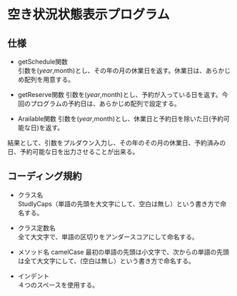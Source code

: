 # 空き状況状態表示プログラム  

## 仕様  
- getSchedule関数  
引数を($year,$month)とし、その年の月の休業日を返す。休業日は、あらかじめ配列を用意する。

- getReserve関数
引数を($year,$month)とし、予約が入っている日を返す。今回のプログラムの予約日は、あらかじめ配列で設定する。

- Arailable関数
引数を($year,$month)とし、休業日と予約日を除いた日(予約可能な日)を返す。  

結果として、引数をプルダウン入力し、その年のその月の休業日、予約済みの日、予約可能な日を出力させることが出来る。  
## コーディング規約  
- クラス名  
StudlyCaps（単語の先頭を大文字にして、空白は無し）という書き方で命名する。

- クラス定数名  
全て大文字で、単語の区切りをアンダースコアにして命名する。

- メソッド名	
camelCase
最初の単語の先頭は小文字で、次からの単語の先頭は全て大文字にして、(空白は無し）という書き方で命名する。

- インデント  
４つのスペースを使用する。



